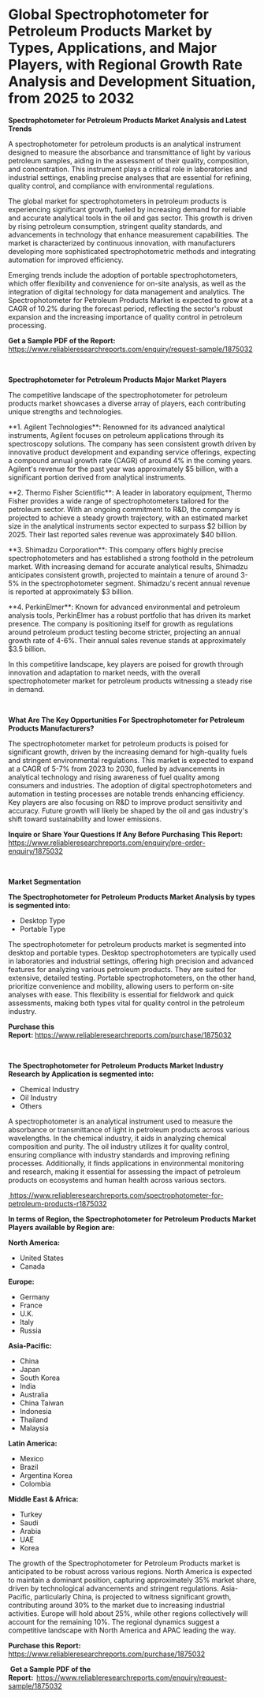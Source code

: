 <p><h1>Global Spectrophotometer for Petroleum Products Market by Types, Applications, and Major Players, with Regional Growth Rate Analysis and Development Situation, from 2025 to 2032</h1></p><p><strong>Spectrophotometer for Petroleum Products Market Analysis and Latest Trends</strong></p>
<p><p>A spectrophotometer for petroleum products is an analytical instrument designed to measure the absorbance and transmittance of light by various petroleum samples, aiding in the assessment of their quality, composition, and concentration. This instrument plays a critical role in laboratories and industrial settings, enabling precise analyses that are essential for refining, quality control, and compliance with environmental regulations.</p><p>The global market for spectrophotometers in petroleum products is experiencing significant growth, fueled by increasing demand for reliable and accurate analytical tools in the oil and gas sector. This growth is driven by rising petroleum consumption, stringent quality standards, and advancements in technology that enhance measurement capabilities. The market is characterized by continuous innovation, with manufacturers developing more sophisticated spectrophotometric methods and integrating automation for improved efficiency.</p><p>Emerging trends include the adoption of portable spectrophotometers, which offer flexibility and convenience for on-site analysis, as well as the integration of digital technology for data management and analytics. The Spectrophotometer for Petroleum Products Market is expected to grow at a CAGR of 10.2% during the forecast period, reflecting the sector's robust expansion and the increasing importance of quality control in petroleum processing.</p></p>
<p><strong>Get a Sample PDF of the Report:&nbsp;</strong> <a href="https://www.reliableresearchreports.com/enquiry/request-sample/1875032?utm_campaign=10&utm_medium=2&utm_source=Github&utm_content=ia&utm_term=12042025&utm_id=spectrophotometer-for-petroleum-products">https://www.reliableresearchreports.com/enquiry/request-sample/1875032</a></p>
<p>&nbsp;</p>
<p><strong>Spectrophotometer for Petroleum Products Major Market Players</strong></p>
<p><p>The competitive landscape of the spectrophotometer for petroleum products market showcases a diverse array of players, each contributing unique strengths and technologies. </p><p>**1. Agilent Technologies**: Renowned for its advanced analytical instruments, Agilent focuses on petroleum applications through its spectroscopy solutions. The company has seen consistent growth driven by innovative product development and expanding service offerings, expecting a compound annual growth rate (CAGR) of around 4% in the coming years. Agilent's revenue for the past year was approximately $5 billion, with a significant portion derived from analytical instruments.</p><p>**2. Thermo Fisher Scientific**: A leader in laboratory equipment, Thermo Fisher provides a wide range of spectrophotometers tailored for the petroleum sector. With an ongoing commitment to R&D, the company is projected to achieve a steady growth trajectory, with an estimated market size in the analytical instruments sector expected to surpass $2 billion by 2025. Their last reported sales revenue was approximately $40 billion.</p><p>**3. Shimadzu Corporation**: This company offers highly precise spectrophotometers and has established a strong foothold in the petroleum market. With increasing demand for accurate analytical results, Shimadzu anticipates consistent growth, projected to maintain a tenure of around 3-5% in the spectrophotometer segment. Shimadzu's recent annual revenue is reported at approximately $3 billion.</p><p>**4. PerkinElmer**: Known for advanced environmental and petroleum analysis tools, PerkinElmer has a robust portfolio that has driven its market presence. The company is positioning itself for growth as regulations around petroleum product testing become stricter, projecting an annual growth rate of 4-6%. Their annual sales revenue stands at approximately $3.5 billion.</p><p>In this competitive landscape, key players are poised for growth through innovation and adaptation to market needs, with the overall spectrophotometer market for petroleum products witnessing a steady rise in demand.</p></p>
<p>&nbsp;</p>
<p><strong>What Are The Key Opportunities For Spectrophotometer for Petroleum Products Manufacturers?</strong></p>
<p><p>The spectrophotometer market for petroleum products is poised for significant growth, driven by the increasing demand for high-quality fuels and stringent environmental regulations. This market is expected to expand at a CAGR of 5-7% from 2023 to 2030, fueled by advancements in analytical technology and rising awareness of fuel quality among consumers and industries. The adoption of digital spectrophotometers and automation in testing processes are notable trends enhancing efficiency. Key players are also focusing on R&D to improve product sensitivity and accuracy. Future growth will likely be shaped by the oil and gas industry's shift toward sustainability and lower emissions.</p></p>
<p><strong>Inquire or Share Your Questions If Any Before Purchasing This Report:</strong> <a href="https://www.reliableresearchreports.com/enquiry/pre-order-enquiry/1875032?utm_campaign=10&utm_medium=2&utm_source=Github&utm_content=ia&utm_term=12042025&utm_id=spectrophotometer-for-petroleum-products">https://www.reliableresearchreports.com/enquiry/pre-order-enquiry/1875032</a></p>
<p>&nbsp;</p>
<p><strong>Market Segmentation</strong></p>
<p><strong>The Spectrophotometer for Petroleum Products Market Analysis by types is segmented into:</strong></p>
<p><ul><li>Desktop Type</li><li>Portable Type</li></ul></p>
<p><p>The spectrophotometer for petroleum products market is segmented into desktop and portable types. Desktop spectrophotometers are typically used in laboratories and industrial settings, offering high precision and advanced features for analyzing various petroleum products. They are suited for extensive, detailed testing. Portable spectrophotometers, on the other hand, prioritize convenience and mobility, allowing users to perform on-site analyses with ease. This flexibility is essential for fieldwork and quick assessments, making both types vital for quality control in the petroleum industry.</p></p>
<p><strong>Purchase this Report:&nbsp;</strong><a href="https://www.reliableresearchreports.com/purchase/1875032?utm_campaign=10&utm_medium=2&utm_source=Github&utm_content=ia&utm_term=12042025&utm_id=spectrophotometer-for-petroleum-products">https://www.reliableresearchreports.com/purchase/1875032</a></p>
<p>&nbsp;</p>
<p><strong>The Spectrophotometer for Petroleum Products Market Industry Research by Application is segmented into:</strong></p>
<p><ul><li>Chemical Industry</li><li>Oil Industry</li><li>Others</li></ul></p>
<p><p>A spectrophotometer is an analytical instrument used to measure the absorbance or transmittance of light in petroleum products across various wavelengths. In the chemical industry, it aids in analyzing chemical composition and purity. The oil industry utilizes it for quality control, ensuring compliance with industry standards and improving refining processes. Additionally, it finds applications in environmental monitoring and research, making it essential for assessing the impact of petroleum products on ecosystems and human health across various sectors.</p></p>
<p><a href="https://www.reliableresearchreports.com/spectrophotometer-for-petroleum-products-r1875032?utm_campaign=10&utm_medium=2&utm_source=Github&utm_content=ia&utm_term=12042025&utm_id=spectrophotometer-for-petroleum-products">&nbsp;https://www.reliableresearchreports.com/spectrophotometer-for-petroleum-products-r1875032</a></p>
<p><strong>In terms of Region, the Spectrophotometer for Petroleum Products Market Players available by Region are:</strong></p>
<p>
    <p> <strong> North America: </strong>
        <ul>
            <li>United States</li>
            <li>Canada</li>
        </ul>
        </p> 
    <p> <strong> Europe: </strong>
        <ul>
            <li>Germany</li>
            <li>France</li>
            <li>U.K.</li>
            <li>Italy</li>
            <li>Russia</li>
        </ul>
        </p> 
    <p> <strong> Asia-Pacific: </strong>
        <ul>
            <li>China</li>
            <li>Japan</li>
            <li>South Korea</li>
            <li>India</li>
            <li>Australia</li>
            <li>China Taiwan</li>
            <li>Indonesia</li>
            <li>Thailand</li>
            <li>Malaysia</li>
        </ul>
        </p> 
    <p> <strong> Latin America: </strong>
        <ul>
            <li>Mexico</li>
            <li>Brazil</li>
            <li>Argentina Korea</li>
            <li>Colombia</li>
        </ul>
        </p> 
    <p> <strong> Middle East & Africa: </strong>
        <ul>
            <li>Turkey</li>
            <li>Saudi</li>
            <li>Arabia</li>
            <li>UAE</li>
            <li>Korea</li>
        </ul>
    </p>
    </p>
<p><p>The growth of the Spectrophotometer for Petroleum Products market is anticipated to be robust across various regions. North America is expected to maintain a dominant position, capturing approximately 35% market share, driven by technological advancements and stringent regulations. Asia-Pacific, particularly China, is projected to witness significant growth, contributing around 30% to the market due to increasing industrial activities. Europe will hold about 25%, while other regions collectively will account for the remaining 10%. The regional dynamics suggest a competitive landscape with North America and APAC leading the way.</p></p>
<p><strong>Purchase this Report: </strong><a href="https://www.reliableresearchreports.com/purchase/1875032?utm_campaign=10&utm_medium=2&utm_source=Github&utm_content=ia&utm_term=12042025&utm_id=spectrophotometer-for-petroleum-products">https://www.reliableresearchreports.com/purchase/1875032</a></p>
<p>&nbsp;<strong>Get a Sample PDF of the Report:&nbsp;&nbsp;</strong><a href="https://www.reliableresearchreports.com/enquiry/request-sample/1875032?utm_campaign=10&utm_medium=2&utm_source=Github&utm_content=ia&utm_term=12042025&utm_id=spectrophotometer-for-petroleum-products">https://www.reliableresearchreports.com/enquiry/request-sample/1875032</a></p>
<p><strong></strong></p>
<p><p></p><p></p><p></p></p>